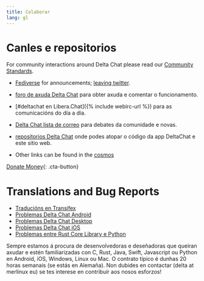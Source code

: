 ```yaml
---
title: Colaborar
lang: gl
---
```


# Canles e repositorios

For community interactions around Delta Chat please read our [Community Standards](community-standards).

- [Fediverse](https://chaos.social/web/@delta) for announcements;
  [leaving twitter](https://twitter.com/delta_chat/status/1603771336060436483).

- [foro de axuda Delta Chat](https://support.delta.chat) para obter
  axuda e comentar o funcionamento.

- [#deltachat en Libera.Chat]({% include webirc-url %}) para as comunicacións do día a día.

- [Delta Chat lista de
  correo](https://lists.codespeak.net/postorius/lists/delta.codespeak.net/) 
  para debates da comunidade e novas.

- [repositorios Delta Chat](https://github.com/deltachat/) onde podes 
  atopar o código da app DeltaChat e este sitio web.
  
- Other links can be found in the [cosmos](https://cosmos.delta.chat)

[Donate Money](donate){: .cta-button}

# Translations and Bug Reports

- [Traducións en Transifex](https://www.transifex.com/delta-chat/public/)
- [Problemas Delta Chat Android](https://github.com/deltachat/deltachat-android/issues)
- [Problemas Delta Chat Desktop](https://github.com/deltachat/deltachat-desktop/issues)
- [Problemas Delta Chat iOS](https://github.com/deltachat/deltachat-ios/issues)
- [Problemas entre Rust Core Library e Python](https://github.com/deltachat/deltachat-core-rust/issues)

Sempre estamos á procura de desenvolvedoras e deseñadoras que queiran axudar e estén familiarizadas con
C, Rust, Java, Swift, Javascript ou Python en Android, iOS, Windows, Linux ou Mac.
O contrato típico é dunhas 20 horas semanais (se estás en Alemaña).
Non dubides en contactar (delta at merlinux eu) se tes interese en contribuír aos nosos esforzos!